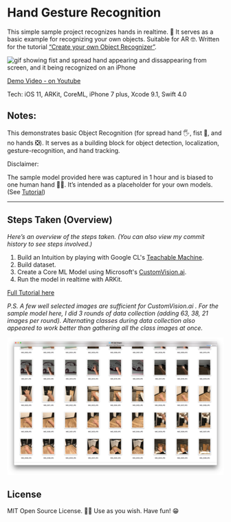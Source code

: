 # Hand Gesture Recognition
This simple sample project recognizes hands in realtime. 👋 It serves as a basic example for recognizing your own objects. Suitable for AR 🤓. Written for the tutorial [“Create your own Object Recognizer”](https://medium.com/p/7f8c09b461a1).

![gif showing fist and spread hand appearing and dissappearing from screen, and it being recognized on an iPhone](post-media/giphy.gif)

[Demo Video - on Youtube](https://youtu.be/P3Q8awgT9Lk)

Tech: iOS 11, ARKit, CoreML, iPhone 7 plus, Xcode 9.1, Swift 4.0

## Notes: 

This demonstrates basic Object Recognition (for spread hand 🖐, fist 👊, and no hands ❎). It serves as a building block for object detection, localization, gesture-recognition, and hand tracking.

Disclaimer:

The sample model provided here was captured in 1 hour and is biased to one human hand 👋🏼. It’s intended as a placeholder for your own models. (See [Tutorial](https://medium.com/p/7f8c09b461a1))


---
## Steps Taken (Overview)

_Here’s an overview of the steps taken. (You can also view my commit history to see steps involved.)_

1. Build an Intuition by playing with Google CL's [Teachable Machine](https://teachablemachine.withgoogle.com/).
2. Build dataset.
3. Create a Core ML Model using Microsoft's [CustomVision.ai](https://www.customvision.ai/).
4. Run the model in realtime with ARKit.

[Full Tutorial here](https://medium.com/p/7f8c09b461a1)

_P.S. A few well selected images are sufficient for CustomVision.ai . For the sample model here, I did 3 rounds of data collection (adding 63, 38, 21 images per round). Alternating classes during data collection also appeared to work better than gathering all the class images at once._

![image of dataset](post-media/image-gather-screen.png)

## License
MIT Open Source License. 🧞‍♂️ Use as you wish. Have fun! 😁
